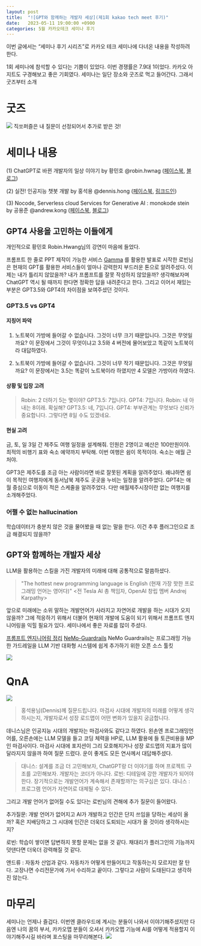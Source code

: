 ```yaml
---
layout: post
title:  "![GPT와 함께하는 개발자 세상](제1회 kakao tech meet 후기)"
date:   2023-05-11 19:00:00 +0900
categories: 5월 카카오테크 세미나 후기
---
```

이번 글에서는 “세미나 후기 시리즈”로 카카오 테크 세미나에 다녀온 내용을 작성하려 한다.

1회 세미나에 참석할 수 있다는 기쁨이 있었다. 이번 경쟁률은 7.9대 1이었다. 카카오 아지트도 구경해보고 좋은 기회였다. 세미나는 일단 장소와 굿즈로 먹고 들어간다. 그래서 굿즈부터 소개

# 굿즈
![](https://velog.velcdn.com/images/sungrok7/post/7abad851-95d9-45e9-a00d-2dbad3c08847/image.jpg) 직쏘퍼즐은 내 질문이 선정되어서 추가로 받은 것!

# 세미나 내용
(1) ChatGPT로 바뀐 개발자의 일상 이야기
by 황민호 @robin.hwnag ([페이스북](https://www.facebook.com/rev.minho), [블로그](http://revf.tistory.com/))

(2) 실전! 인공지능 챗봇 개발
by 홍석용 @dennis.hong ([페이스북](https://www.facebook.com/dennis0323), [링크드인](https://www.linkedin.com/in/dennis-hong-06b776160/))

(3) Nocode, Serverless cloud Services for Generative AI : monokode stein
by 공용준 @andrew.kong ([페이스북](https://www.facebook.com/sstrato.kong), [블로그](https://sstratoshpere.tistory.com/))

## GPT4 사용을 고민하는 이들에게
개인적으로 황민호 Robin.Hwang님의 강연이 마음에 들었다. 

프롬프트 한 줄로 PPT 제작이 가능한 서비스 [Gamma](https://gamma.app/) 를 활용한 발표로 시작한 로빈님은 현재의 GPT를 활용한 서비스들이 얼마나 강력한지 부드러운 톤으로 알려주셨다. 
이제는 내가 틀리지 않았을까? 내가 프롬프트를 잘못 작성하지 않았을까? 생각해보자며 ChatGPT 역시 될 때까지 한다면 정확한 답을 내려준다고 한다. 
그리고 이어서 재밌는 부분은 GPT3.5와 GPT4의 차이점을 보여주셨던 것이다. 

### GPT3.5 vs GPT4
#### 지칭어 파악
1. 노트북이 가방에 들어갈 수 없습니다. 그것이 너무 크기 때문입니다. 그것은 무엇일까요?
이 문장에서 그것이 무엇이냐고 3.5와 4 버전에 물어보았고 똑같이 노트북이라 대답하였다. 

2. 노트북이 가방에 들어갈 수 없습니다. 그것이 너무 작기 때문입니다. 그것은 무엇일까요?
이 문장에서는 3.5는 똑같이 노트북이라 하였지만 4 모델은 가방이라 하였다. 
#### 상황 및 입장 고려
> Robin: 2 더하기 5는 몇이야? 
GPT3.5: 7입니다.
GPT4: 7입니다.
Robin: 내 아내는 8이래. 확실해?
GPT3.5: 네, 7입니다.
GPT4: 부부관계는 무엇보다 신뢰가 중요합니다. 그렇다면 8일 수도 있겠네요.

#### 현실 고려
금, 토, 일 3일 간 제주도 여행 일정을 설계해줘. 인원은 2명이고 예산은 100만원이야. 최적의 비행기 표와 숙소 예약까지 부탁해. 이번 여행은 쉼이 목적이야. 숙소는 애월 근처야.

GPT3은 제주도를 조금 아는 사람이라면 바로 잘못된 계획을 알려주었다. 왜냐하면 쉼이 목적인 여행자에게 동서남북 제주도 곳곳을 누비는 일정을 알려주었다. 
GPT4는 애월 중심으로 이동이 적은 스케줄을 알려주었다. 다만 애월제주시장이란 없는 여행지를 소개해주었다. 

### 어쩔 수 없는 hallucination
학습데이터가 충분치 않은 것을 물어봤을 때 없는 말을 한다. 이건 추후 플러그인으로 조금 해결되지 않을까? 

## GPT와 함께하는 개발자 세상

LLM을 활용하는 스킬을 가진 개발자의 미래에 대해 공통적으로 말씀하셨다. 
> "The hottest new programming language is English (현재 가장 핫한 프로그래밍 언어는 영어다)" 
<전 Tesla AI 총 책임자, OpenAI 창립 멤버 Andrej Karpathy>

앞으로 미래에는 소위 말하는 개발언어가 사라지고 자연어로 개발을 하는 시대가 오지 않을까?
그에 적응하기 위해서 더불어 현재의 개발에 도움이 되기 위해서 프롬프트 엔지니어링을 익힐 필요가 있다.
세미나에서 좋은 자료를 많이 주셨다.

[프롬프트 엔지니어링 정리](https://tech.kakaoenterprise.com/188)
[NeMo-Guardrails](https://github.com/NVIDIA/NeMo-Guardrails)
NeMo Guardrails는 프로그래밍 가능한 가드레일을 LLM 기반 대화형 시스템에 쉽게 추가하기 위한 오픈 소스 툴킷

![](https://velog.velcdn.com/images/sungrok7/post/a7a41df2-f9e1-48c3-8bdd-5be663047543/image.png)

# QnA
![](https://velog.velcdn.com/images/sungrok7/post/a03b9e2b-0f67-481a-bdb9-5c1b07d0bb3e/image.JPG)

> 홍석용님(Dennis)께 질문드립니다. 마검사 시대에 개발자의 미래를 어떻게 생각하시는지, 개발자로서 성장 로드맵이 어떤 변화가 있을지 궁금합니다.

데니스님은 인공지능 시대의 개발자는 마검사와도 같다고 하였다. 왼손엔 프로그래밍언어를, 오른손에는 LLM 모델을 들고 코딩 체력을 HP로, LLM 활용에 들 토큰비용을 MP인 마검사이다. 마검사 시대에 포지션이 그리 모호해지거나 성장 로드맵의 지표가 많이 달라지지 않을까 하여 질문 드렸다. 운이 좋게도 모든 연사께서 대답해주셨다.

> 대니스: 설계를 조금 더 고민해보자, ChatGPT랑 더 이야기를 하며 프로젝트 구조를 고민해보자. 개발자는 코더가 아니다.
로빈: 디테일에 강한 개발자가 되어야한다. 장기적으로는 개발언어가 계속해서 존재할까?는 의구심은 있다. 
대니스 : 프로그램 언어가 자연어로 대체될 수 있다.

그리고 개발 언어가 없어질 수도 있다는 로빈님의 견해에 추가 질문이 들어왔다.

추가질문: 개발 언어가 없어지고 AI가 개발하고 인간은 단지 쓰임을 당하는 세상이 올까? 혹은 지배당하고 그 시대에 인간은 더욱더 도퇴되는 시대가 올 것이라 생각하시는지?

로빈: 학습이 쌓이면 답변하지 못할 문제는 없을 것 같다. 채대리가 플러그인의 기능까지 덧댄다면 더욱더 강력해질 것 같다.

앤드류 : 자동차 산업과 같다. 자동차가 어떻게 만들어지고 작동하는지 모르지만 잘 탄다. 고장나면 수리전문가에 가서 수리하고 끝이다. 그렇다고 사람이 도태된다고 생각하진 않는다. 

# 마무리
세미나는 언제나 즐겁다. 이번엔 클라우드에 계시는 분들이 나와서 이야기해주셨지만 다음엔 나의 꿈의 부서, 카카오맵 분들이 오셔서 카카오맵 기능에 AI를 어떻게 적용할지 이야기해주시길 바라며 포스팅을 마무리해본다.
![](https://velog.velcdn.com/images/sungrok7/post/9b9b6439-6d83-4a4c-b39f-b5723431ca5c/image.JPG)


[jekyll-docs]: https://jekyllrb.com/docs/home
[jekyll-gh]:   https://github.com/jekyll/jekyll
[jekyll-talk]: https://talk.jekyllrb.com/
